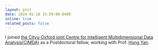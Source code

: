 ```yaml
---
layout: post
date: 2024-02-18 15:59:00-0400
inline: true
related_posts: false
---
```

I joined [the Cityu-Oxford joint Centre for Intelligent Multidimensional Data Analysis(CIMDA)](https://www.innocimda.com/) as a Postdoctoral fellow, working with Prof. [Hong Yan](https://scholars.cityu.edu.hk/en/persons/hong-yan(e4dbdba0-cead-46cb-b7e2-ed86fd3cec9b).html).
 
